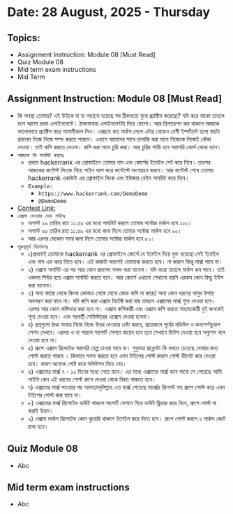 # Date: 28 August, 2025 - Thursday

## Topics:
- Assignment Instruction: Module 08 [Must Read]
- Quiz Module 08
- Mid term exam instructions
- Mid Term

## Assignment Instruction: Module 08 [Must Read]
- কি অবস্থা তোমার? এই উইকে যা যা পড়ানো হয়েছে সব ঠিকমতো বুঝে প্র্যাক্টিস করেছো? যদি করে থাকো তাহলে চলে আসো প্রথম এসাইনমেন্টে। ঠান্ডামাথায় এসাইনমেন্টটা দিয়ে ফেলো। আর প্রিপারেশন কম থাকলে আজকে ভালোভাবে প্র্যাক্টিস করে আগামীকাল দিও। এক্সামে কত মার্কস পেলে এটার থেকেও বেশী ইম্পর্ট্যান্ট হলো কয়টা প্রবলেম নিজে নিজে সল্ভ করতে পারলে। এখানে আমাদের সাথে চালাকি করা মানে নিজেকে নিজেই ধোঁকা দেওয়া। তাই কপি করতে যেওনা। কপি করা মানে চুরি করা। আর চুরির শান্তি হবে সরাসরি কোর্স থেকে ব্যান।
- `আজকে কি সাবমিট করবেঃ`
    - প্রথমে hackerrank এর প্রোফাইলে তোমার নাম এবং কোর্সের ইমেইল সেট করে নিবে। তারপর আজকের কন্টেস্ট লিংকে গিয়ে সাইন আপ করে কন্টেস্টে অংশগ্রহন করবে। আর কন্টেস্ট শেষে তোমার hackerrank একাউন্ট এর প্রোফাইল লিংক এবং ইউজার নেইম সাবমিট করে দিবে।
    - `Example:`
        - `https://www.hackerrank.com/DemoDemo`
        - `@DemoDemo`
- [Contest Link:](https://www.hackerrank.com/contests/mid-term-exam-a-introduction-to-algorithms-a-batch-07/challenges)
- `এক্সাম দেওয়ার ডেড লাইনঃ`
    - অগাস্ট ২৯ তারিখ রাত ১১.৫৯ এর মধ্যে সাবমিট করলে তোমার সর্বোচ্চ মার্কস হবে ১০০।
    - অগাস্ট ৩০ তারিখ রাত ১১.৫৯ এর মধ্যে জমা দিলে তোমার সর্বোচ্চ মার্কস হবে ৯০।
    - আর এরপর যেকোন সময় জমা দিলে তোমার সর্বোচ্চ মার্কস হবে ৮০।
- `গুরুত্বপূর্ন নির্দেশনাঃ`
    - ১)প্রথমেই তোমাকে hackerrank এর প্রোফাইলে কোর্সে যে ইমেইল দিয়ে যুক্ত হয়েছো সেই ইমেইল এবং নাম এড করে নিতে হবে। এই কাজটা অব্যশই তোমাকে করতে হবে। না করলে কিন্তু মার্ক্স পাবে না।
    - ২) এক্সাম সাবমিট এর পর আর কোন প্রবলেম সলভ করা যাবেনা। যদি করো তাহলে মার্কস কম পাবে। তাই একদম সিউর হয়ে এক্সাম সাবমিট করতে হবে। আর কোর্সে এখানো শেখানো হয়নি এরকম কোন কিছু ইউস করা যাবেনা।
    - ৩) অন্য কারো থেকে কিংবা কোথাও থেকে যেনো কোড কপি না করো/ অন্য কোন ধরনের অসুধ উপায় অবলম্বন করা যাবে না। যদি কপি করা এক্সাম ডিটেক্ট করা যায় তাহলে এক্সামের মার্ক্স শূন্য দেওয়া হবে। এরপর আর কোন কন্সিডার করা হবে না। এক্সাম কপিকারী এবং এক্সাম কপি করতে সাহায্যকারী দুই জনকেই শূন্য দেওয়া হবে। এবং পরবর্তী সেমিস্টারের এক্সেস দেওয়া হবেনা।
    - ৪) প্রশ্নগুলো ঠাণ্ডা মাথায় নিজে নিজে উত্তর দেওয়ার চেষ্টা করবে, প্রয়োজনে পূর্বের মডিউল ও কনসেপ্টচুয়াল সেশন দেখবে। এরপর ও না পারলে সাপোর্ট সেশনে জয়েন হবে তবে সেখানে হিন্টস দেওয়া হবে সল্যুশন বলে দেওয়া হবে না।
    - ৫) গ্রুপে এক্সাম রিলেটেড সরাসরি হেল্প চাওয়া যাবে না। শুধুমাত্র প্রব্লেমটা কি বলতে চেয়েছে বোঝার জন্য পোস্ট করতে পারবে । কিভাবে সলভ করতে হবে এমন টাইপের পোস্ট করলে পোস্ট ডীলেট করে দেওয়া হবে। কারণ অনেকে পোষ্ট করে সলিউশন নিয়ে নেয়।
    - ৬) এক্সামের মার্ক্স ৭ - ১০ দিনের মধ্যে পেয়ে যাবে। এর মধ্যে এক্সামের মার্ক্স কবে পাবো সে পেয়েছে আমি পাইনি কেন এই ধরনের পোস্ট গ্রুপে দেওয়া থেকে বিরত থাকতে হবে।
    - ৭) এক্সামের মার্ক্স পাওয়ার পর আলহামদুলিল্লাহ এত মার্ক্স পেয়েছে মার্ক্সের স্ক্রিনশট সহ গ্রুপে পোস্ট করে এমন টাইপের পোস্ট করা যাবে না।
    - ৮) এক্সামের মার্ক্স রিলেটেড ডাউট থাকলে সাপোর্ট সেশনে গিয়ে ডাউট ক্লিয়ার করে নিবে, গ্রুপে পোস্ট না করাই উত্তম।
    - ৯) এক্সাম মার্কস রিলেটেড কোন কুয়েরি থাকলে ইমেইল করে দিতে হবে। গ্রুপে পোস্ট করলে ৫ মার্কস কেটে রাখা হবে।

## Quiz Module 08
- Abc

## Mid term exam instructions
- Abc
